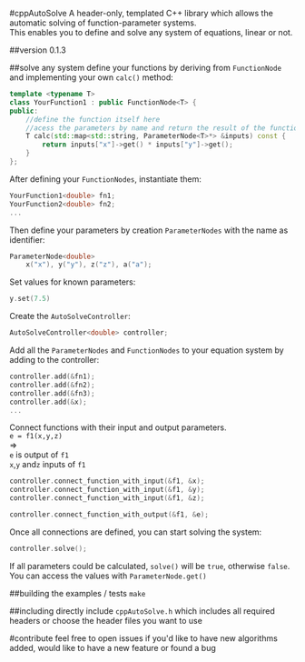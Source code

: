 #cppAutoSolve
A header-only, templated C++ library which allows the automatic solving of function-parameter systems.  
This enables you to define and solve any system of equations, linear or not.



##version 0.1.3

##solve any system
define your functions by deriving from `FunctionNode` and implementing your own `calc()` method:
```cpp
template <typename T>
class YourFunction1 : public FunctionNode<T> {
public:
    //define the function itself here
    //acess the parameters by name and return the result of the function
    T calc(std::map<std::string, ParameterNode<T>*> &inputs) const {
        return inputs["x"]->get() * inputs["y"]->get();
    }
};
```
After defining your `FunctionNodes`, instantiate them:
```cpp
YourFunction1<double> fn1;
YourFunction2<double> fn2;
...
```

Then define your parameters by creation `ParameterNodes` with the name as identifier:
```cpp
ParameterNode<double>
    x("x"), y("y"), z("z"), a("a");
```

Set values for known parameters:
```cpp
y.set(7.5)
```

Create the `AutoSolveController`:
```cpp
AutoSolveController<double> controller;
```

Add all the `ParameterNodes` and `FunctionNodes` to your equation system by adding to the controller:
```cpp
controller.add(&fn1);
controller.add(&fn2);
controller.add(&fn3);
controller.add(&x);
...
```

Connect functions with their input and output parameters.  
`e = f1(x,y,z)`  
=>  
`e` is output of `f1`  
`x`,`y` and`z` inputs of `f1`
```cpp
controller.connect_function_with_input(&f1, &x);
controller.connect_function_with_input(&f1, &y);
controller.connect_function_with_input(&f1, &z);

controller.connect_function_with_output(&f1, &e);
```

Once all connections are defined, you can start solving the system:
```cpp
controller.solve();
```

If all parameters could be calculated, `solve()` will be `true`, otherwise `false`.  
You can access the values with `ParameterNode.get()`

##building the examples / tests
`make`


##including
directly include `cppAutoSolve.h` which includes all required headers or choose the header files you want to use  

#contribute
feel free to open issues if you'd like to have new algorithms added, would like to have a new feature or found a bug
